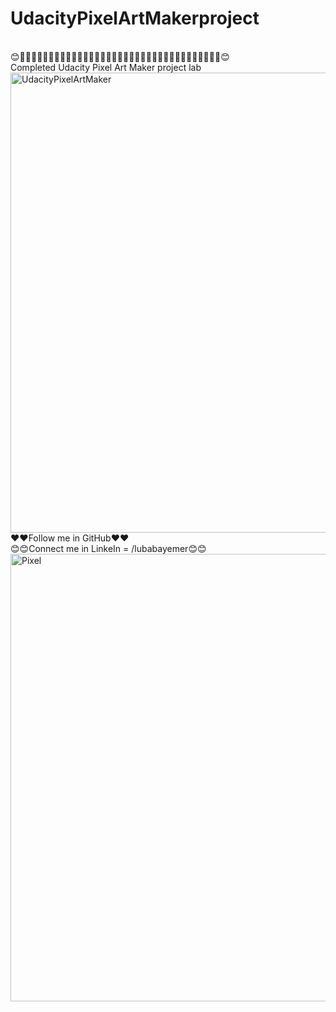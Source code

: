 # UdacityPixelArtMakerproject
</br>
😊🎨🎨🎨🎨🎨🎨🎨🎨🎨🎨🎨🎨🎨🎨🎨🎨🎨🎨🎨🎨🎨🎨🎨🎨🎨🎨🎨🎨🎨🎨🎨🎨🎨🎨🎨😊
</br>
Completed Udacity  Pixel Art Maker project lab
<img width="736" alt="UdacityPixelArtMaker" src="https://user-images.githubusercontent.com/100891257/167850200-65a03f23-4b63-452e-a602-61dd6aaa6ce2.png">
</br>
❤️❤️Follow me in GitHub❤️❤️
</br>
😊😊Connect me in LinkeIn = /lubabayemer😊😊
<img width="716" alt="Pixel" src="https://user-images.githubusercontent.com/100891257/167852520-4c02929b-c0a2-4563-9d11-077516fa9f2e.png">
